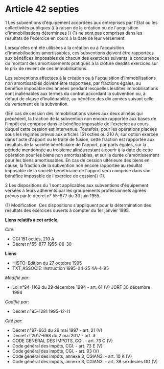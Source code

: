 # Article 42 septies

1  Les subventions d'équipement accordées aux entreprises par l'Etat ou les collectivités publiques (( à raison de la
création ou de l'acquisition d'immobilisations déterminées )) (1) ne sont pas comprises dans les résultats de l'exercice en
cours à la date de leur versement.

Lorsqu'elles ont été utilisées à la création ou à l'acquisition d'immobilisations amortissables, ces subventions doivent être
rapportées aux bénéfices imposables de chacun des exercices suivants, à concurrence du montant des amortissements pratiqués à
la clôture desdits exercices sur le prix de revient de ces immobilisations.

Les subventions affectées à la création ou à l'acquisition d'immobilisations non amortissables doivent être rapportées, par
fractions égales, au bénéfice imposable des années pendant lesquelles lesdites immobilisations sont inaliénables aux termes
du contrat accordant la subvention ou, à défaut de clause d'inaliénabilité, au bénéfice des dix années suivant celle du
versement de la subvention.

((En cas de cession des immobilisations visées aux deux alinéas qui précèdent, la fraction de la subvention non encore
rapportée aux bases de l'impôt est comprise dans le bénéfice imposable de l'exercice au cours duquel cette cession est
intervenue. Toutefois, pour les opérations placées sous les régimes prévus aux articles 151 octies ou 210 A, sur option
exercée dans l'acte d'apport ou le traité de fusion, cette fraction est rapportée aux résultats de la société bénéficiaire de
l'apport, par parts égales, sur la période mentionnée au troisième alinéa restant à courir à la date de cette opération pour
les biens non amortissables, et sur la durée d'amortissement pour les biens amortissables. En cas de cession ultérieure des
biens en cause, la fraction de la subvention non encore rapportée au résultat imposable de la société bénéficiaire de
l'apport sera comprise dans son bénéfice imposable de l'exercice de cession)) (1).

2  Les dispositions du 1 sont applicables aux subventions d'équipement versées à leurs adhérents par les groupements
professionnels agréés prévus par le décret n° 55-877 du 30 juin 1955.

(1) Modification. Ces dispositions s'appliquent pour la détermination des résultats des exercices ouverts à compter du 1er
janvier 1995.

**Liens relatifs à cet article**

_Cite_:

  - CGI 151 octies, 210 A
  - Décret n°55-877 1955-06-30

**Liens**:

  - HISTO: Edition du 27 octobre 1995
  - TXT_ASSOCIE: Instruction 1995-04-25 4A-4-95

_Modifié par_:

  - Loi n°94-1162 du 29 décembre 1994 - art. 61 (V) JORF 30 décembre 1994

_Codifié par_:

  - Décret n°95-1281 1995-12-11

_Cité par_:

  - Décret n°97-663 du 29 mai 1997 - art. 21 (V)
  - Décret n°2017-698 du 2 mai 2017 - art. 3
  - CODE GENERAL DES IMPOTS, CGI. - art. 73 C (V)
  - Code général des impôts, CGI. - art. 73 E (V)
  - Code général des impôts, CGI. - art. 93 (V)
  - Code général des impôts, annexe 3, CGIAN3. - art. 10 K (V)
  - Code général des impôts, annexe 3, CGIAN3. - art. 38 sexdecies OD (V)

